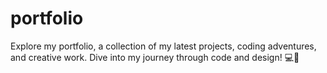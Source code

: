 # portfolio
Explore my portfolio, a collection of my latest projects, coding adventures, and creative work. Dive into my journey through code and design! 💻🎨
